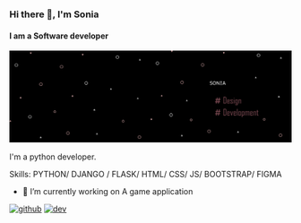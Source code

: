 
### Hi there 👋, I'm Sonia
#### I am a Software developer
![I am a Software developer](https://github.com/El-Uwamahoro/El-Uwamahoro/blob/main/MacBook%20Pro%2014_%20-%202.png)

I'm a python developer.

Skills: PYTHON/ DJANGO / FLASK/ HTML/ CSS/ JS/ BOOTSTRAP/ FIGMA

- 🔭 I’m currently working on A game application 


[<img src='https://cdn.jsdelivr.net/npm/simple-icons@3.0.1/icons/github.svg' alt='github' height='40'>](https://github.com/el-uwamahoro)  [<img src='https://cdn.jsdelivr.net/npm/simple-icons@3.0.1/icons/dev-dot-to.svg' alt='dev' height='40'>](https://dev.to/el-sonia)  

